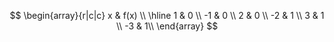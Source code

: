 $$
\begin{array}{r|c|c}
  x & f(x) \\
  \hline
   1 & 0 \\
   -1 & 0 \\
   2 & 0 \\ 
   -2 & 1 \\
   3 & 1 \\
   -3 & 1\\ 
\end{array}
$$

